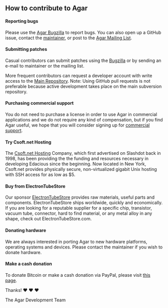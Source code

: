 ## How to contribute to Agar

#### **Reporting bugs**

Please use the [Agar Bugzilla](https://bugs.csoft.net/enter_bug.cgi?product=Agar)
to report bugs. You can also open up a GitHub issue, contact the
[maintainer](mailto:vedge@hypertriton.com), or post to the
[Agar Mailing List](https://mail231.csoft.net/lists/listinfo/agar).

#### **Submitting patches**

Casual contributors can submit patches using the
[Bugzilla](https://bugs.csoft.net/enter_bug.cgi?product=Agar)
or by sending an e-mail to maintainer or the mailing list.

More frequent contributors can request a developer account with write access
to the [Main Repository](https://dev.csoft.net). Note: Using GitHub pull
requests is not preferable because active development takes place on the main
subversion repository.

#### **Purchasing commercial support**

You do not need to purchase a license in order to use Agar in commercial
applications and we do not require any kind of compensation, but if you find
Agar useful, we hope that you will consider signing up for
[commercial support](http://libagar.org/lists.html).

#### **Try Csoft.net Hosting**

The [Csoft.net Hosting](https://csoft.net) Company, which first advertised on
Slashdot back in 1998, has been providing the the funding and resources
necessary in developing Edacious since the beginning. Now located in New York,
Csoft.net provides physically secure, non-virtualized gigabit Unix hosting
with SSH access for as low as $5.

#### **Buy from ElectronTubeStore**

Our sponsor [ElectronTubeStore](https://electrontubestore.com) provides raw
materials, useful parts and components. ElectronTubeStore ships worldwide,
quickly and economically. If you are looking for a reputable supplier for a
specific chip, transistor, vacuum tube, connector, hard to find material, or
any metal alloy in any shape, check out ElectronTubeStore.com.

#### **Donating hardware**

We are always interested in porting Agar to new hardware platforms, operating
systems and devices. Please contact the maintainer if you wish to donate
hardware.

#### **Make a cash donation**

To donate Bitcoin or make a cash donation via PayPal, please visit
[this page](http://libagar.org/contribute.html).

Thanks! :heart: :heart: :heart:

The Agar Development Team

